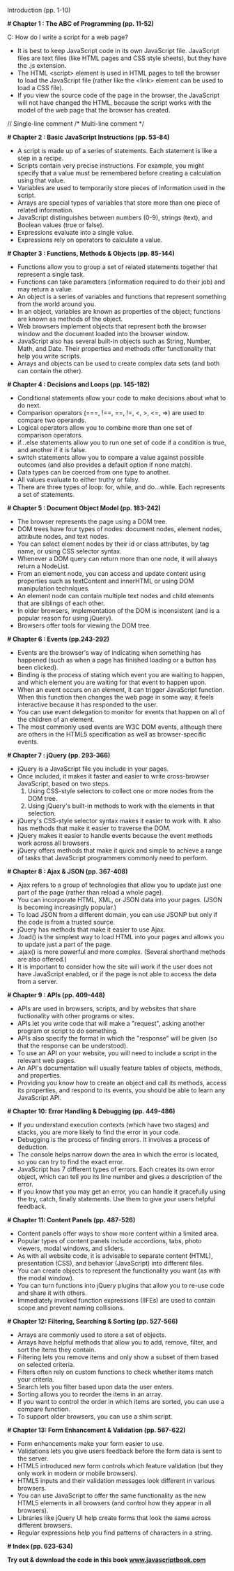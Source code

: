 Introduction (pp. 1-10)

**# Chapter 1 : The ABC of Programming (pp. 11-52)**

C: How do I write a script for a web page?
- It is best to keep JavaScript code in its own JavaScript file.  JavaScript files are text files (like HTML pages and CSS style sheets), but they have the .js extension.
- The HTML &lt;script&gt; element is used in HTML pages to tell the browser to load the JavaScript file (rather like the &lt;link&gt; element can be used to load a CSS file).
- If you view the source code of the page in the browser, the JavaScript will not have changed the HTML, because the script works with the model of the web page that the browser has created.

// Single-line comment
/* Multi-line
   comment */

**# Chapter 2 : Basic JavaScript Instructions (pp. 53-84)**
- A script is made up of a series of statements.  Each statement is like a step in a recipe.
- Scripts contain very precise instructions.  For example, you might specify that a value must be remembered before creating a calculation using that value.
- Variables are used to temporarily store pieces of information used in the script.
- Arrays are special types of variables that store more than one piece of related information.
- JavaScript distinguishes between numbers (0-9), strings (text), and Boolean values (true or false).
- Expressions evaluate into a single value.
- Expressions rely on operators to calculate a value.

**# Chapter 3 : Functions, Methods & Objects (pp. 85-144)**
- Functions allow you to group a set of related statements together that represent a single task.
- Functions can take parameters (information required to do their job) and may return a value.
- An object is a series of variables and functions that represent something from the world around you.
- In an object, variables are known as properties of the object; functions are known as methods of the object.
- Web browsers implement objects that represent both the browser window and the document loaded into the browser window.
- JavaScript also has several built-in objects such as String, Number, Math, and Date. Their properties and methods offer functionality that help you write scripts.
- Arrays and objects can be used to create complex data sets (and both can contain the other).

**# Chapter 4 : Decisions and Loops (pp. 145-182)**
- Conditional statements allow your code to make decisions about what to do next.
- Comparison operators (===, !==, ==, !=, &lt;, &gt;, &lt;=, =&gt;) are used to compare two operands.
- Logical operators allow you to combine more than one set of comparison operators.
- if...else statements allow you to run one set of code if a condition is true, and another if it is false.
- switch statements allow you to compare a value against possible outcomes (and also provides a default option if none match).
- Data types can be coerced from one type to another.
- All values evaluate to either truthy or falsy.
- There are three types of loop: for, while, and do...while. Each represents a set of statements.

**# Chapter 5 : Document Object Model (pp. 183-242)**
- The browser represents the page using a DOM tree.
- DOM trees have four types of nodes: document nodes, element nodes, attribute nodes, and text nodes.
- You can select element nodes by their id or class attributes, by tag name, or using CSS selector syntax.
- Whenever a DOM query can return more than one node, it will always return a NodeList.
- From an element node, you can access and update content using properties such as textContent and innerHTML or using DOM manipulation techniques.
- An element node can contain multiple text nodes and child elements that are siblings of each other.
- In older browsers, implementation of the DOM is inconsistent (and is a popular reason for using jQuery).
- Browsers offer tools for viewing the DOM tree.

**# Chapter 6 : Events (pp.243-292)**
- Events are the browser's way of indicating when something has happened (such as when a page has finished loading or a button has been clicked).
- Binding is the process of stating which event you are waiting to happen, and which element you are waiting for that event to happen upon.
- When an event occurs on an element, it can trigger JavaScript function. When this function then changes the web page in some way, it feels interactive because it has responded to the user.
- You can use event delegation to monitor for events that happen on all of the children of an element.
- The most commonly used events are W3C DOM events, although there are others in the HTML5 specification as well as browser-specific events.

**# Chapter 7 : jQuery (pp. 293-366)**
- jQuery is a JavaScript file you include in your pages.
- Once included, it makes it faster and easier to write cross-browser JavaScript, based on two steps.
  1. Using CSS-style selectors to collect one or more nodes from the DOM tree.
  2. Using jQuery's built-in methods to work with the elements in that selection.
- jQuery's CSS-style selector syntax makes it easier to work with. It also has methods that make it easier to traverse the DOM.
- jQuery makes it easier to handle events because the event methods work across all browsers.
- jQuery offers methods that make it quick and simple to achieve a range of tasks that JavaScript programmers commonly need to perform.

**# Chapter 8 : Ajax & JSON (pp. 367-408)**
- Ajax refers to a group of technologies that allow you to update just one part of the page (rather than reload a whole page).
- You can incorporate HTML, XML, or JSON data into your pages. (JSON is becoming increasingly popular.)
- To load JSON from a different domain, you can use JSONP but only if the code is from a trusted source.
- jQuery has methods that make it easier to use Ajax.
- .load() is the simplest way to load HTML into your pages and allows you to update just a part of the page.
- .ajax() is more powerful and more complex. (Several shorthand methods are also offered.)
- It is important to consider how the site will work if the user does not have JavaScript enabled, or if the page is not able to access the data from a server.

**# Chapter 9 : APIs (pp. 409-448)**
- APIs are used in browsers, scripts, and by websites that share fuctionality with other programs or sites.
- APIs let you write code that will make a "request", asking another program or script to do something.
- APIs also specify the format in which the "response" will be given (so that the response can be understood).
- To use an API on your website, you will need to include a script in the relevant web pages.
- An API's documentation will usually feature tables of objects, methods, and properties.
- Providing you know how to create an object and call its methods, access its properties, and respond to its events, you should be able to learn any JavaScript API.

**# Chapter 10: Error Handling & Debugging (pp. 449-486)**
- If you understand execution contexts (which have two stages) and stacks, you are more likely to find the error in your code.
- Debugging is the process of finding errors. It involves a process of deduction.
- The console helps narrow down the area in which the error is located, so you can try to find the exact error.
- JavaScript has 7 different types of errors. Each creates its own error object, which can tell you its line number and gives a description of the error.
- If you know that you may get an error, you can handle it gracefully using the try, catch, finally statements. Use them to give your users helpful feedback.

**# Chapter 11: Content Panels (pp. 487-526)**
- Content panels offer ways to show more content within a limited area.
- Popular types of content panels include accordions, tabs, photo viewers, modal windows, and sliders.
- As with all website code, it is advisable to separate content (HTML), presentation (CSS), and behavior (JavaScript) into different files.
- You can create objects to represent the functionality you want (as with the modal window).
- You can turn functions into jQuery plugins that allow you to re-use code and share it with others.
- Immediately invoked function expressions (IIFEs) are used to contain scope and prevent naming collisions.

**# Chapter 12: Filtering, Searching & Sorting (pp. 527-566)**
- Arrays are commonly used to store a set of objects.
- Arrays have helpful methods that allow you to add, remove, filter, and sort the items they contain.
- Filtering lets you remove items and only show a subset of them based on selected criteria.
- Filters often rely on custom functions to check whether items match your criteria.
- Search lets you filter based upon data the user enters.
- Sorting allows you to reorder the items in an array.
- If you want to control the order in which items are sorted, you can use a compare function.
- To support older browsers, you can use a shim script.

**# Chapter 13: Form Enhancement & Validation (pp. 567-622)**
- Form enhancements make your form easier to use.
- Validations lets you give users feedback before the form data is sent to the server.
- HTML5 introduced new form controls which feature validation (but they only work in modern or mobile browsers).
- HTML5 inputs and their validation messages look different in various browsers.
- You can use JavaScript to offer the same functionality as the new HTML5 elements in all browsers (and control how they appear in all browsers).
- Libraries like jQuery UI help create forms that look the same across different browsers.
- Regular expressions help you find patterns of characters in a string.

**# Index (pp. 623-634)**

**Try out & download the code in this book www.javascriptbook.com**
